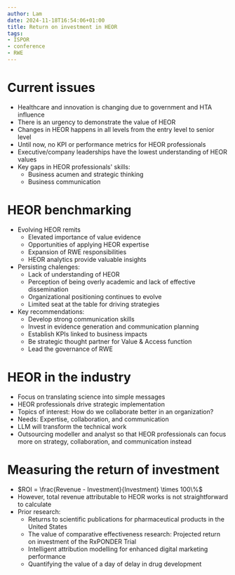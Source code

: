 ```yaml
---
author: Lam
date: 2024-11-18T16:54:06+01:00
title: Return on investment in HEOR
tags:
- ISPOR
- conference
- RWE
---
```


# Current issues

- Healthcare and innovation is changing due to government and HTA influence
- There is an urgency to demonstrate the value of HEOR
- Changes in HEOR happens in all levels from the entry level to senior level
- Until now, no KPI or performance metrics for HEOR professionals
- Executive/company leaderships have the lowest understanding of HEOR values
- Key gaps in HEOR professionals' skills:
  - Business acumen and strategic thinking
  - Business communication

# HEOR benchmarking

- Evolving HEOR remits
  - Elevated importance of value evidence
  - Opportunities of applying HEOR expertise
  - Expansion of RWE responsibilities
  - HEOR analytics provide valuable insights
- Persisting chalenges:
  - Lack of understanding of HEOR
  - Perception of being overly academic and lack of effective dissemination
  - Organizational positioning continues to evolve
  - Limited seat at the table for driving strategies
- Key recommendations:
  - Develop strong communication skills
  - Invest in evidence generation and communication planning
  - Establish KPIs linked to business impacts
  - Be strategic thought partner for Value & Access function
  - Lead the governance of RWE

# HEOR in the industry

- Focus on translating science into simple messages
- HEOR professionals drive strategic implementation
- Topics of interest: How do we collaborate better in an organization?
- Needs: Expertise, collaboration, and communication
- LLM will transform the technical work
- Outsourcing modeller and analyst so that HEOR professionals can focus more on strategy, collaboration, and communication instead

# Measuring the return of investment

- $ROI = \frac{Revenue - Investment}{Investment} \times 100\%$
- However, total revenue attributable to HEOR works is not straightforward to calculate
- Prior research:
  - Returns to scientific publications for pharmaceutical products in the United States
  - The value of comparative effectiveness research: Projected return on investment of the RxPONDER Trial
  - Intelligent attribution modelling for enhanced digital marketing performance
  - Quantifying the value of a day of delay in drug development
